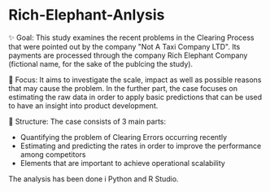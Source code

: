 # Rich-Elephant-Anlysis

✨ Goal: This study examines the recent problems in the Clearing Process that were pointed out by the company "Not A Taxi Company LTD". Its payments are processed through the company Rich Elephant Company (fictional name, for the sake of the publcing the study).

👀 Focus: It aims to investigate the scale, impact as well as possible reasons that may cause the problem. In the further part, the case focuses on estimating the raw data in order to apply basic predictions that can be used to have an insight into product development.

🌱 Structure: The case consists of 3 main parts:
- Quantifying the problem of Clearing Errors occurring recently
- Estimating and predicting the rates in order to improve the performance among
competitors
- Elements that are important to achieve operational scalability

The analysis has been done i Python and R Studio.
